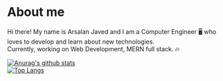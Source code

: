 # About me
Hi there! My name is Arsalan Javed and I am a Computer Engineer 🖥️ who loves to develop and learn about new technologies.
<br>
Currently, working on Web Development, MERN full stack. 🔥

[![Anurag's github stats](https://github-readme-stats.vercel.app/api?username=Arsalan40&theme=github_dark)](https://github.com/anuraghazra/github-readme-stats)
<br>
[![Top Langs](https://github-readme-stats.vercel.app/api/top-langs/?username=Arsalan40&theme=github_dark)](https://github.com/anuraghazra/github-readme-stats)
